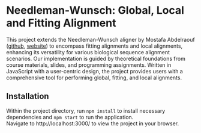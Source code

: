 # Needleman-Wunsch: Global, Local and Fitting Alignment
This project extends the Needleman-Wunsch aligner by Mostafa Abdelraouf ([github](https://github.com/drdrsh/Needleman-Wunsch/tree/master), [website](http://experiments.mostafa.io/public/needleman-wunsch/)) to encompass fitting alignments and local alignments, enhancing its versatility for various biological sequence alignment scenarios. Our implementation is guided by theoretical foundations from course materials, slides, and programming assignments. Written in JavaScript with a user-centric design, the project provides users with a comprehensive tool for performing global, fitting, and local alignments. 

## Installation
Within the project directory, run `npm install` to install necessary dependencies and  `npm start` to run the application.   
Navigate to http://localhost:3000/ to view the project in your browser.
